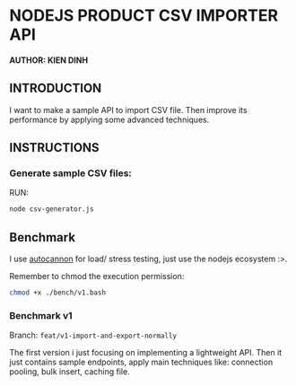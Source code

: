 # NODEJS PRODUCT CSV IMPORTER API

#### AUTHOR: KIEN DINH

## INTRODUCTION

I want to make a sample API to import CSV file.
Then improve its performance by applying some advanced techniques.

## INSTRUCTIONS

### Generate sample CSV files:

RUN:

```bash
node csv-generator.js
```

## Benchmark
I use [autocannon](https://github.com/mcollina/autocannon) for load/ stress testing, just use the nodejs ecosystem :>.

Remember to chmod the execution permission:

```bash
chmod +x ./bench/v1.bash
```
### Benchmark v1
Branch: `feat/v1-import-and-export-normally`

The first version i just focusing on implementing a lightweight API. 
Then it just contains sample endpoints, apply main techniques like: connection pooling, bulk insert, caching file.
